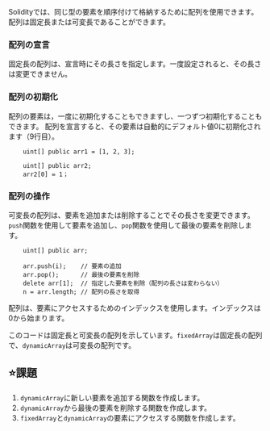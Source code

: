 Solidityでは、同じ型の要素を順序付けて格納するために配列を使用できます。配列は固定長または可変長であることができます。

### 配列の宣言
固定長の配列は、宣言時にその長さを指定します。一度設定されると、その長さは変更できません。

### 配列の初期化
配列の要素は，一度に初期化することもできますし、一つずつ初期化することもできます。
配列を宣言すると、その要素は自動的にデフォルト値0に初期化されます（9行目）。
```
    uint[] public arr1 = [1, 2, 3];
    
    uint[] public arr2;
    arr2[0] = 1；

```

### 配列の操作
可変長の配列は、要素を追加または削除することでその長さを変更できます。`push`関数を使用して要素を追加し、`pop`関数を使用して最後の要素を削除します。
```
    uint[] public arr;

    arr.push(i);    // 要素の追加
    arr.pop();      // 最後の要素を削除
    delete arr[1];  // 指定した要素を削除（配列の長さは変わらない）
    n = arr.length; // 配列の長さを取得
```

配列は、要素にアクセスするためのインデックスを使用します。インデックスは0から始まります。

このコードは固定長と可変長の配列を示しています。`fixedArray`は固定長の配列で、`dynamicArray`は可変長の配列です。

## ⭐️課題
1. `dynamicArray`に新しい要素を追加する関数を作成します。
2. `dynamicArray`から最後の要素を削除する関数を作成します。
3. `fixedArray`と`dynamicArray`の要素にアクセスする関数を作成します。
